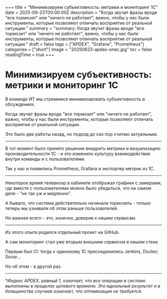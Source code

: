 +++
title = "Минимизируем субъективность: метрики и мониторинг 1С"
date = 2025-06-23T00:00:00Z
description = "Когда звучат фразы вроде \"все тормозит\" или \"ничего не работает\", важно, чтобы у нас были инструменты, которые позволяют отличать восприятие от реальной ситуации."
summary = "summary: Когда звучат фразы вроде \"все тормозит\" или \"ничего не работает\", важно, чтобы у нас были инструменты, которые позволяют отличать восприятие от реальной ситуации."
draft = false
tags = ["APDEX", "Grafana", "Prometheus"]
categories = ["short"]
image = "20250623-apdex-onec.jpg"
toc = false
readingTime = true
+++

# Минимизируем субъективность: метрики и мониторинг 1С

В команде ИТ мы стремимся минимизировать субъективность в обсуждениях.

Когда звучат фразы вроде "все тормозит" или "ничего не работает", важно, чтобы у нас были инструменты, которые позволяют отличать восприятие от реальной ситуации.

Это было две работы назад, но подход до сих пор считаю актуальным.

---

В тот момент было принято решение внедрить метрики и визуализацию производительности 1С - и это изменило культуру взаимодействия внутри команды и с пользователями.

Так у нас и появились Prometheus, Grafana и экспортер метрик из 1С.

---

Некоторое время телевизор в кабинете отображал графики с замерами, где вместе с пользователями можно было убедиться, что на самом деле - "не так уж и медленно".

А бывало, что система действительно начинала тормозить - только теперь мы узнавали об этом раньше пользователей.

Но важнее всего - это, конечно, доверие к нашим сервисам.

---

Из этого опыта родился отдельный проект на GitHub.

А сам мониторинг стал уже вторым внешним сервисом в нашем стеке.

Первым был CI: тогда к одинокому 1С присоединились Jenkins, Docker, Sonar…

Но об этом - в другой раз.

---

**Индекс APDEX, равный 1, означает, что все операции в системе выполнены в пределах целевого времени. Это идеальный результат и в большинстве случаев означает, что оптимизация не требуется.*
